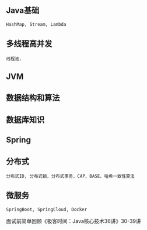 
## Java基础
    HashMap, Stream, Lambda

## 多线程高并发
    线程池，

## JVM

## 数据结构和算法

## 数据库知识

## Spring

## 分布式
    分布式ID, 分布式锁，分布式事务，CAP、BASE，哈希一致性算法

## 微服务
    SpringBoot, SpringCloud, Docker



面试前简单回顾《极客时间：Java核心技术36讲》30-39讲


